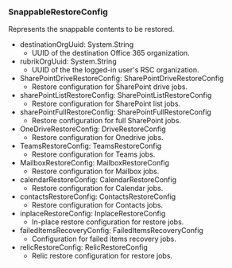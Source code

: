 ### SnappableRestoreConfig
Represents the snappable contents to be restored.

- destinationOrgUuid: System.String
  - UUID of the destination Office 365 organization.
- rubrikOrgUuid: System.String
  - UUID of the the logged-in user's RSC organization.
- SharePointDriveRestoreConfig: SharePointDriveRestoreConfig
  - Restore configuration for SharePoint drive jobs.
- sharePointListRestoreConfig: SharePointListRestoreConfig
  - Restore configuration for SharePoint list jobs.
- sharePointFullRestoreConfig: SharePointFullRestoreConfig
  - Restore configuration for full SharePoint jobs.
- OneDriveRestoreConfig: DriveRestoreConfig
  - Restore configuration for Onedrive jobs.
- TeamsRestoreConfig: TeamsRestoreConfig
  - Restore configuration for Teams jobs.
- MailboxRestoreConfig: MailboxRestoreConfig
  - Restore configuration for Mailbox jobs.
- calendarRestoreConfig: CalendarRestoreConfig
  - Restore configuration for Calendar jobs.
- contactsRestoreConfig: ContactsRestoreConfig
  - Restore configuration for Contacts jobs.
- inplaceRestoreConfig: InplaceRestoreConfig
  - In-place restore configuration for restore jobs.
- failedItemsRecoveryConfig: FailedItemsRecoveryConfig
  - Configuration for failed items recovery jobs.
- relicRestoreConfig: RelicRestoreConfig
  - Relic restore configuration for restore jobs.
